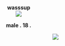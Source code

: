 <p align="center">
  <b>wasssup</b><br>
  <img src="https://github.com/user-attachments/assets/e65fd5e9-adaa-4c66-8a60-f04b7c5430ce">




<p align="center">
  <b>male . 18 .</b><br>
  

  ㅤㅤㅤㅤㅤㅤㅤ    ㅤㅤㅤㅤㅤㅤㅤ    ㅤㅤㅤㅤㅤㅤㅤ       ㅤ  ㅤㅤㅤ             ![](https://komarev.com/ghpvc/?username=spikemuth&color=000000&label=+listeners🎧)

